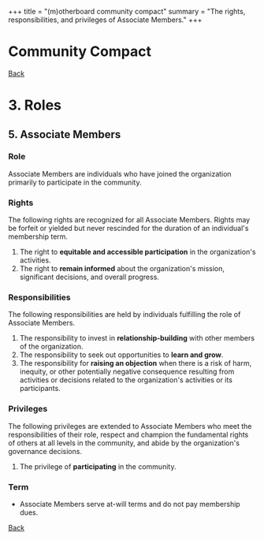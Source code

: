 +++
title = "(m)otherboard community compact"
summary = "The rights, responsibilities, and privileges of Associate Members."
+++

# Community Compact

[Back](/governance/roles)

# 3\. Roles

## 5\. Associate Members

### Role

Associate Members are individuals who have joined the organization primarily to participate in the community.

### Rights

The following rights are recognized for all Associate Members. Rights may be forfeit or yielded but never rescinded for the duration of an individual's membership term.

1. The right to **equitable and accessible participation** in the organization's activities.
2. The right to **remain informed** about the organization's mission, significant decisions, and overall progress.

### Responsibilities

The following responsibilities are held by individuals fulfilling the role of Associate Members.

1. The responsibility to invest in **relationship-building** with other members of the organization.
2. The responsibility to seek out opportunities to **learn and grow**.
3. The responsibility for **raising an objection** when there is a risk of harm, inequity, or other potentially negative consequence resulting from activities or decisions related to the organization's activities or its participants.

### Privileges

The following privileges are extended to Associate Members who meet the responsibilities of their role, respect and champion the fundamental rights of others at all levels in the community, and abide by the organization's governance decisions.

1. The privilege of **participating** in the community.

### Term

* Associate Members serve at-will terms and do not pay membership dues.

[Back](/governance/roles)
